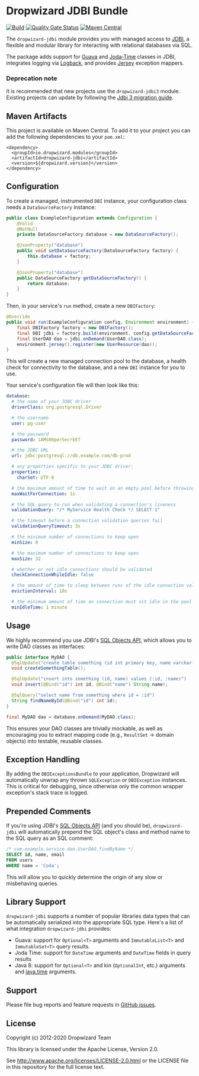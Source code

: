 # Dropwizard JDBI Bundle

[![Build](https://github.com/dropwizard/dropwizard-jdbi/workflows/Build/badge.svg)](https://github.com/dropwizard/dropwizard-jdbi/actions?query=workflow%3ABuild)
[![Quality Gate Status](https://sonarcloud.io/api/project_badges/measure?project=dropwizard_dropwizard-jdbi&metric=alert_status)](https://sonarcloud.io/dashboard?id=dropwizard_dropwizard-jdbi)
[![Maven Central](https://img.shields.io/maven-central/v/io.dropwizard.modules/dropwizard-jdbi.svg)](http://mvnrepository.com/artifact/io.dropwizard.modules/dropwizard-jdbi)

The `dropwizard-jdbi` module provides you with managed access to [JDBI], a flexible and modular library for interacting with relational databases via SQL.

The package adds support for [Guava] and [Joda-Time] classes in JDBI, integrates logging via [Logback], and provides [Jersey] exception mappers.

### Deprecation note

It is recommended that new projects use the `dropwizard-jdbi3` module.
Existing projects can update by following the [Jdbi 3 migration guide].


[JDBI]: http://jdbi.org/jdbi2/
[Dropwizard]: http://dropwizard.io/
[Guava]: https://github.com/google/guava
[Joda-Time]: https://www.joda.org/joda-time/
[Logback]: https://logback.qos.ch/
[Jersey]: https://projects.eclipse.org/projects/ee4j.jersey
[Jdbi 3 migration guide]: http://jdbi.org/#_upgrading_from_v2_to_v3

## Maven Artifacts

This project is available on Maven Central. To add it to your project you can add the following dependencies to your
`pom.xml`:

    <dependency>
      <groupId>io.dropwizard.modules</groupId>
      <artifactId>dropwizard-jdbi</artifactId>
      <version>${dropwizard.version}</version>
    </dependency>


## Configuration

To create a managed, instrumented `DBI` instance, your configuration class needs a `DataSourceFactory` instance:

```java
public class ExampleConfiguration extends Configuration {
    @Valid
    @NotNull
    private DataSourceFactory database = new DataSourceFactory();

    @JsonProperty("database")
    public void setDataSourceFactory(DataSourceFactory factory) {
        this.database = factory;
    }

    @JsonProperty("database")
    public DataSourceFactory getDataSourceFactory() {
        return database;
    }
}
```

Then, in your service's `run` method, create a new `DBIFactory`:

```java
@Override
public void run(ExampleConfiguration config, Environment environment) {
    final DBIFactory factory = new DBIFactory();
    final DBI jdbi = factory.build(environment, config.getDataSourceFactory(), "postgresql");
    final UserDAO dao = jdbi.onDemand(UserDAO.class);
    environment.jersey().register(new UserResource(dao));
}
```

This will create a new managed connection pool to the database, a health check for connectivity to the database, and a new `DBI` instance for you to use.

Your service's configuration file will then look like this:

```yaml
database:
  # the name of your JDBC driver
  driverClass: org.postgresql.Driver

  # the username
  user: pg-user

  # the password
  password: iAMs00perSecrEET

  # the JDBC URL
  url: jdbc:postgresql://db.example.com/db-prod

  # any properties specific to your JDBC driver:
  properties:
    charSet: UTF-8

  # the maximum amount of time to wait on an empty pool before throwing an exception
  maxWaitForConnection: 1s

  # the SQL query to run when validating a connection's liveness
  validationQuery: "/* MyService Health Check */ SELECT 1"

  # the timeout before a connection validation queries fail
  validationQueryTimeout: 3s

  # the minimum number of connections to keep open
  minSize: 8

  # the maximum number of connections to keep open
  maxSize: 32

  # whether or not idle connections should be validated
  checkConnectionWhileIdle: false

  # the amount of time to sleep between runs of the idle connection validation, abandoned cleaner and idle pool resizing
  evictionInterval: 10s

  # the minimum amount of time an connection must sit idle in the pool before it is eligible for eviction
  minIdleTime: 1 minute
```

## Usage

We highly recommend you use JDBI's [SQL Objects API](http://jdbi.org/jdbi2/sql_object_overview/), which allows you to write DAO classes as interfaces:

```java
public interface MyDAO {
  @SqlUpdate("create table something (id int primary key, name varchar(100))")
  void createSomethingTable();

  @SqlUpdate("insert into something (id, name) values (:id, :name)")
  void insert(@Bind("id") int id, @Bind("name") String name);

  @SqlQuery("select name from something where id = :id")
  String findNameById(@Bind("id") int id);
}

final MyDAO dao = database.onDemand(MyDAO.class);
```

This ensures your DAO classes are trivially mockable, as well as encouraging you to extract mapping code (e.g., `ResultSet` -> domain objects) into testable, reusable classes.


## Exception Handling

By adding the `DBIExceptionsBundle` to your application, Dropwizard will automatically unwrap any thrown `SQLException` or `DBIException` instances.
This is critical for debugging, since otherwise only the common wrapper exception's stack trace is logged.


## Prepended Comments

If you're using JDBI's [SQL Objects API](http://jdbi.org/jdbi2/sql_object_overview/) (and you should be),
`dropwizard-jdbi` will automatically prepend the SQL object's class and method name to the SQL query as an SQL comment:

``` sql
/* com.example.service.dao.UserDAO.findByName */
SELECT id, name, email
FROM users
WHERE name = 'Coda';
```

This will allow you to quickly determine the origin of any slow or misbehaving queries.

## Library Support

`dropwizard-jdbi` supports a number of popular libraries data types that
can be automatically serialized into the appropriate SQL type. Here's a
list of what integration `dropwizard-jdbi` provides:

* Guava: support for `Optional<T>` arguments and `ImmutableList<T>` and `ImmutableSet<T>` query results.
* Joda Time: support for `DateTime` arguments and `DateTime` fields in query results
* Java 8: support for `Optional<T>` and kin (`OptionalInt`, etc.) arguments and [java.time](https://docs.oracle.com/javase/8/docs/api/java/time/package-summary.html) arguments.


## Support

Please file bug reports and feature requests in [GitHub issues](https://github.com/dropwizard/dropwizard-jdbi/issues).


## License

Copyright (c) 2012-2020 Dropwizard Team

This library is licensed under the Apache License, Version 2.0.

See http://www.apache.org/licenses/LICENSE-2.0.html or the LICENSE file in this repository for the full license text.
